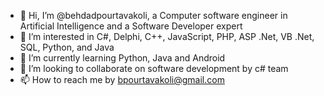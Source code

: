 - 👋 Hi, I’m @behdadpourtavakoli, a Computer software engineer in Artificial Intelligence and a Software Developer expert
- 👀 I’m interested in C#, Delphi, C++, JavaScript, PHP, ASP .Net, VB .Net, SQL, Python, and Java
- 🌱 I’m currently learning Python, Java and Android
- 💞️ I’m looking to collaborate on software development by c# team
- 📫 How to reach me by bpourtavakoli@gmail.com

<!---
behdadpourtavakoli/behdadpourtavakoli is a ✨ special ✨ repository because its `README.md` (this file) appears on your GitHub profile.
You can click the Preview link to take a look at your changes.
--->
